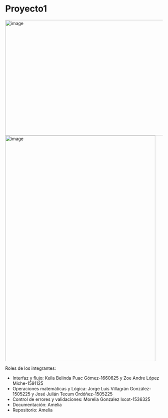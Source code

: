 # Proyecto1

<img width="552" height="368" alt="image" src="https://github.com/user-attachments/assets/50c31b2a-9f99-4c78-b1e5-49c8f691eebd" />
<img width="480" height="720" alt="image" src="https://github.com/user-attachments/assets/46032f35-302d-4a0f-9d25-09b93fdd0805" />

Roles de los integrantes: 
- Interfaz y flujo: Keila Belinda Puac Gómez-1660625 y Zoe Andre López Miche-1591125
- Operaciones matemáticas y Lógica:  Jorge Luis Villagrán González-1505225 y José Julián Tecum Ordóñez-1505225
- Control de errores y validaciones: Morelia Gonzalez Ixcot-1536325
- Documentación: Amelia
- Repositorio: Amelia

